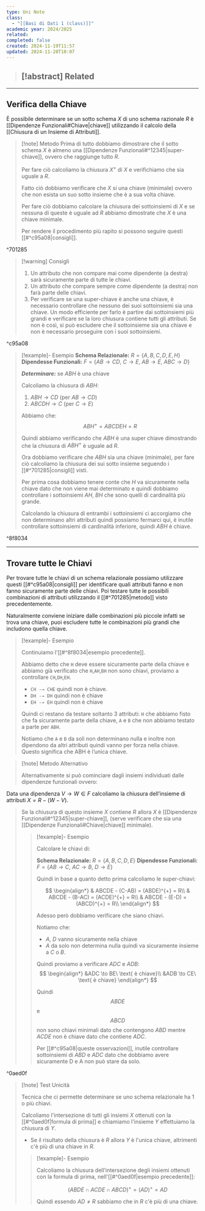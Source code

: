 ```yaml
---
type: Uni Note
class:
  - "[[Basi di Dati 1 (class)]]"
academic year: 2024/2025
related: 
completed: false
created: 2024-11-19T11:57
updated: 2024-11-20T10:07
---
```

>[!abstract] Related
>- 

---
## Verifica della Chiave

È possibile determinare se un sotto schema $X$ di uno schema razionale $R$  è [[Dipendenze Funzionali#Chiave|chiave]] utilizzando il calcolo della [[Chiusura di un Insieme di Attributi]].

>[!note] Metodo
>Prima di tutto dobbiamo dimostrare che il sotto schema $X$ è almeno una [[Dipendenze Funzionali#^12345|super-chiave]], ovvero che raggiunge tutto $R$.
>
>Per fare ciò calcoliamo la chiusura $X^{+}$ di $X$ e verifichiamo che sia uguale a $R$.
>
>Fatto ciò dobbiamo verificare che $X$ si una chiave (minimale) ovvero che non esista un suo sotto insieme che è a sua volta chiave.
>
>Per fare ciò dobbiamo calcolare la chiusura dei sottoinsiemi di $X$ e se nessuna di queste è uguale ad $R$ abbiamo dimostrate che $X$ è una chiave minimale.
>
>Per rendere il procedimento più rapito si possono seguire questi [[#^c95a08|consigli]].

^701285

>[!warning] Consigli
>
>1. Un attributo che non compare mai come dipendente (a destra) sarà sicuramente parte di tutte le chiavi.
>2. Un attributo che compare sempre come dipendente (a destra) non farà parte delle chiavi.
>3. Per verificare se una super-chiave è anche una chiave, è necessario controllare che nessuno dei suoi sottoinsiemi sia una chiave. Un modo efficiente per farlo è partire dai sottoinsiemi più grandi e verificare se la loro chiusura contiene tutti gli attributi. Se non è così, si può escludere che il sottoinsieme sia una chiave e non è necessario proseguire con i suoi sottoinsiemi.

^c95a08

>[!example]- Esempio
>**Schema Relazionale:** $R = \{ A,\,B,\,C,\,D,\,E,\,H \}$
>**Dipendesse Funzionali:** $F = \{ AB\to CD,\ C \to E,\ AB \to E,\ ABC \to D \}$
>
>***Determinare:*** se $ABH$ è una chiave
>
>Calcoliamo la chiusura di $ABH$:
>1. $ABH \to CD$ (per $AB \to CD$) 
>2. $ABCDH \to C$ (per $C \to E$)
>
>Abbiamo che:
>$$
>ABH^{+} = ABCDEH = R
>$$
>
>Quindi abbiamo verificando che $ABH$ è una super chiave dimostrando che la chiusura di $ABH^{+}$ è uguale ad $R$.
>
>Ora dobbiamo verificare che $ABH$ sia una chiave (minimale), per fare ciò calcoliamo la chiusura dei sui sotto insieme seguendo i [[#^701285|consigli]] visti.
>
>Per prima cosa dobbiamo tenere conte che $H$ va sicuramente nella chiave dato che non viene mai determinato e quindi dobbiamo controllare i sottoinsiemi $AH$, $BH$ che sono quelli di cardinalità più grande.
>
>Calcolando la chiusura di entrambi i sottoinsiemi ci accorgiamo che non determinano altri attributi quindi possiamo fermarci qui, è inutile controllare sottoinsiemi di cardinalità inferiore, quindi $ABH$ è chiave.

^8f8034


---
## Trovare tutte le Chiavi

Per trovare tutte le chiavi di un schema relazionale possiamo utilizzare questi [[#^c95a08|consigli]] per identificare quali attributi fanno e non fanno sicuramente parte delle chiavi.
Poi testare tutte le possibili combinazioni di attributi utilizzando il [[#^701285|metodo]] visto precedentemente.

Naturalmente conviene iniziare dalle combinazioni più piccole infatti se trova una chiave, puoi escludere tutte le combinazioni più grandi che includono quella chiave.

>[!example]- Esempio
>
>Continuiamo l'[[#^8f8034|esempio precedente]].
>
>Abbiamo detto che `H` deve essere sicuramente parte della chiave e abbiamo già verificato che `H`,`AH`,`BH` non sono chiavi, proviamo a controllare `CH`,`DH`,`EH`.
>
>- `CH -→ CHE` quindi non è chiave.
>- `DH -→ DH` quindi non è chiave
>- `EH -→ EH` quindi non è chiave
>
>Quindi ci restano da testare soltanto 3 attributi: `H` che abbiamo fisto che fa sicuramente parte della chiave, `A` e `B` che non abbiamo testato a parte per `ABH`.
>
>Notiamo che `A` e `B` da soli non determinano nulla e inoltre non dipendono da altri attributi quindi vanno per forza nella chiave. Questo significa che ABH è l’unica chiave.

>[!note] Metodo Alternativo
>
>Alternativamente si può cominciare dagli insiemi individuati dalle dipendenze funzionali ovvero:
>
 Data una dipendenza $V\to W\in F$ calcoliamo la chiusura dell’insieme di attributi $X=R−(W−V)$. 
>
>Se la chiusura di questo insieme $X$  contiene $R$  allora $X$  è [[Dipendenze Funzionali#^12345|super-chiave]], (serve verificare che sia una [[Dipendenze Funzionali#Chiave|chiave]] minimale).
>
>>[!example]- Esempio
>>
>>Calcolare le chiavi di:
>>
>>**Schema Relazionale:** $R = \{ A,\,B,\,C,\,D,\,E \}$
>>**Dipendesse Funzionali:** $F = \{ AB\to C,\ AC \to B,\ D \to E \}$
>>
>>Quindi in base a quanto detto prima calcoliamo le super-chiavi:
>>
>>$$
>>\begin{align*}
>>& ABCDE - (C-AB) = (ABDE)^{+} = R\\
>>& ABCDE - (B-AC) = (ACDE)^{+} = R\\
>>& ABCDE - (E-D) = (ABCD)^{+} = R\\
>>\end{align*}
>>$$
>>
>>Adesso però dobbiamo verificare che siano chiavi.
>>
>>Notiamo che:
>>- $A$, $D$ vanno sicuramente nella chiave
>>- $A$ da solo non determina nulla quindi va sicuramente insieme a $C$ o $B$.
>>  
>>Quindi proviamo a verificare $ADC$ e $ADB$:
>>$$
>>\begin{align*}
>>&ADC \to  BE\ \text{ è chiave}\\
>>&ADB \to  CE\ \text{ è chiave}
>>\end{align*}
>>$$
>>
>>Quindi $$ABDE$$ e $$ABCD$$ non sono chiavi minimali dato che contengono $ABD$ mentre $ACDE$ non è chiave dato che contiene $ADC$.
>>
>>Per [[#^c95a08|queste osservazioni]], inutile controllare sottoinsiemi di $ABD$ e $ADC$ dato che dobbiamo avere sicuramente D e A non può stare da solo.
>>

^0aed0f

>[!note] Test Unicità
>
>Tecnica che ci permette determinare se uno schema relazionale ha 1 o più chiavi.
>
>Calcoliamo l'intersezione di tutti gli insiemi $X$ ottenuti con la [[#^0aed0f|formula di prima]] e chiamiamo l'insieme $Y$ effettuiamo la chiusura di $Y$. 
>
>- Se il risultato della chiusura è $R$ allora $Y$ è l'unica chiave, altrimenti c'è più di una chiave in $R$.
>
>>[!example]- Esempio
>>
>>Calcoliamo la chiusura dell’intersezione degli insiemi ottenuti con la formula di prima, nell'[[#^0aed0f|esempio precedente]]:
>>
>>$$
>>(ABDE \cap ACDE \cap ABCD)^{+} = (AD)^{+} = AD
>>$$
>>
>>Quindi essendo $AD \not=R$  sabbiamo che in $R$ c'è più di una chiave.

